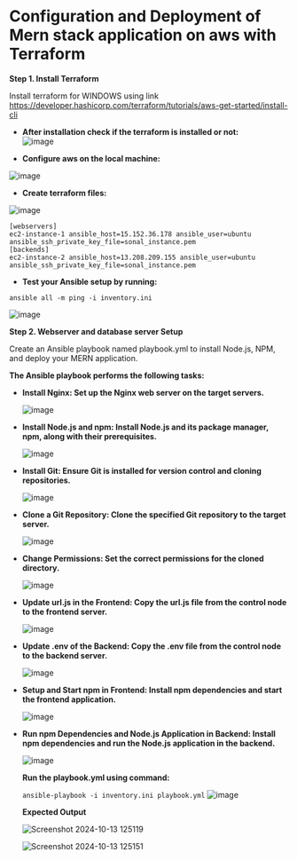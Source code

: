 # Configuration and Deployment of Mern stack application on aws with Terraform

**Step 1. Install Terraform**

Install terraform for WINDOWS using link https://developer.hashicorp.com/terraform/tutorials/aws-get-started/install-cli  

- **After installation check if the terraform is installed or not:**  
![image](https://github.com/user-attachments/assets/0da08428-1138-4c6f-87dd-33c43e6a1175)

- **Configure aws on the local machine:**
  
![image](https://github.com/user-attachments/assets/d82c7a3c-6d7e-4067-8b16-41a7c86f848f)

- **Create terraform files:**
  
![image](https://github.com/user-attachments/assets/8fd2bd55-fe9c-4330-b8d1-4bb36cfa4db0)

  
```
[webservers]
ec2-instance-1 ansible_host=15.152.36.178 ansible_user=ubuntu ansible_ssh_private_key_file=sonal_instance.pem
[backends]
ec2-instance-2 ansible_host=13.208.209.155 ansible_user=ubuntu ansible_ssh_private_key_file=sonal_instance.pem
```

- **Test your Ansible setup by running:**
  
`
   ansible all -m ping -i inventory.ini
`

   ![image](https://github.com/user-attachments/assets/1619d09b-6444-4a7a-a9c4-8006b2fc1c43)


**Step 2. Webserver and database server Setup**

Create an Ansible playbook named playbook.yml to install Node.js, NPM, and deploy your MERN application.

**The Ansible playbook performs the following tasks:**

- **Install Nginx: Set up the Nginx web server on the target servers.**
  
  ![image](https://github.com/user-attachments/assets/2064fc6f-693e-4c63-bc28-f330849c2d4f)

- **Install Node.js and npm: Install Node.js and its package manager, npm, along with their prerequisites.**

   ![image](https://github.com/user-attachments/assets/e6f0bb01-3ba3-4998-b492-71b4c6451ac9)

  
- **Install Git: Ensure Git is installed for version control and cloning repositories.**

   ![image](https://github.com/user-attachments/assets/8cfeea76-1c52-4de3-943a-5e8463cf2e7c)

- **Clone a Git Repository: Clone the specified Git repository to the target server.**

  ![image](https://github.com/user-attachments/assets/0a84b0d7-69e3-414b-babb-667fc0af0728)

- **Change Permissions: Set the correct permissions for the cloned directory.**

  ![image](https://github.com/user-attachments/assets/258da574-f6a8-47f3-a8ca-dc0cde236b6f)

 - **Update url.js in the Frontend: Copy the url.js file from the control node to the frontend server.**

   ![image](https://github.com/user-attachments/assets/1050f251-9a7c-418f-a382-7acde72c4baa)

 - **Update .env of the Backend: Copy the .env file from the control node to the backend server.**

   ![image](https://github.com/user-attachments/assets/a76fbfbe-249e-4324-a272-5f6ce17f3601)

 - **Setup and Start npm in Frontend: Install npm dependencies and start the frontend application.**

   ![image](https://github.com/user-attachments/assets/828826d2-1150-42e0-90d0-1c0927390e36)

- **Run npm Dependencies and Node.js Application in Backend: Install npm dependencies and run the Node.js application in the backend.**

  ![image](https://github.com/user-attachments/assets/dea82c98-4d2b-4e0b-bb76-96114afcdfd5)

  **Run the playbook.yml using command:**

  `
  ansible-playbook -i inventory.ini playbook.yml
  `
  ![image](https://github.com/user-attachments/assets/125df00b-1ca1-4374-91a4-18ec41d117be)

  **Expected Output**

  ![Screenshot 2024-10-13 125119](https://github.com/user-attachments/assets/81499e20-f319-4293-bf6b-0d34373d428c)
  

  ![Screenshot 2024-10-13 125151](https://github.com/user-attachments/assets/0ae0a5cb-3ae4-4391-9efd-ea2eeab02e40)

  



  










  



